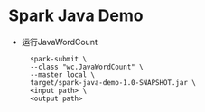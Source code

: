 # Spark Java Demo


- 运行JavaWordCount
   ```
     spark-submit \
     --class "wc.JavaWordCount" \
     --master local \
     target/spark-java-demo-1.0-SNAPSHOT.jar \
     <input path> \
     <output path>
   ```